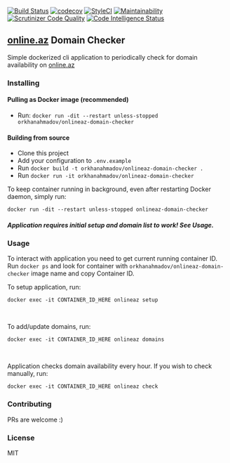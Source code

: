 [![Build Status](https://travis-ci.org/orkhanahmadov/onlineaz-domain-checker.svg?branch=master)](https://travis-ci.org/orkhanahmadov/onlineaz-domain-checker)
[![codecov](https://codecov.io/gh/orkhanahmadov/onlineaz-domain-checker/branch/master/graph/badge.svg)](https://codecov.io/gh/orkhanahmadov/onlineaz-domain-checker)
[![StyleCI](https://github.styleci.io/repos/175622936/shield?branch=master)](https://github.styleci.io/repos/175622936)
[![Maintainability](https://api.codeclimate.com/v1/badges/44909c35317fe57486a8/maintainability)](https://codeclimate.com/github/orkhanahmadov/onlineaz-domain-checker/maintainability)
[![Scrutinizer Code Quality](https://scrutinizer-ci.com/g/orkhanahmadov/onlineaz-domain-checker/badges/quality-score.png?b=master)](https://scrutinizer-ci.com/g/orkhanahmadov/onlineaz-domain-checker/?branch=master)
[![Code Intelligence Status](https://scrutinizer-ci.com/g/orkhanahmadov/onlineaz-domain-checker/badges/code-intelligence.svg?b=master)](https://scrutinizer-ci.com/code-intelligence)

## [online.az](https://online.az) Domain Checker

Simple dockerized cli application to periodically check for domain availability on [online.az](https://online.az)

### Installing

#### Pulling as Docker image (recommended)

- Run: ```docker run -dit --restart unless-stopped orkhanahmadov/onlineaz-domain-checker```

#### Building from source

- Clone this project
- Add your configuration to ```.env.example```
- Run ```docker build -t orkhanahmadov/onlineaz-domain-checker .``` 
- Run ```docker run -it orkhanahmadov/onlineaz-domain-checker```

To keep container running in background, even after restarting Docker daemon, simply run:

```docker run -dit --restart unless-stopped onlineaz-domain-checker```

##### Application requires initial setup and domain list to work! See Usage.

### Usage

To interact with application you need to get current running container ID. Run ``docker ps`` and look for container with ``orkhanahmadov/onlineaz-domain-checker`` image name and copy Container ID.

To setup application, run: 

```docker exec -it CONTAINER_ID_HERE onlineaz setup```

<br />

To add/update domains, run: 

```docker exec -it CONTAINER_ID_HERE onlineaz domains```

<br />

Application checks domain availability every hour. If you wish to check manually, run: 

```docker exec -it CONTAINER_ID_HERE onlineaz check```

### Contributing

PRs are welcome :)

### License
MIT
